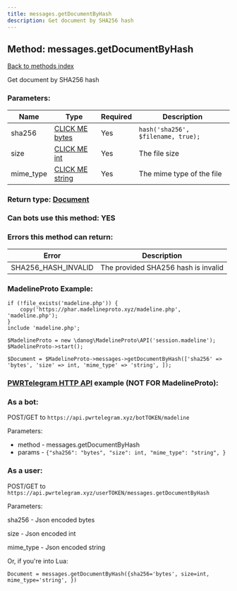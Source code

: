```yaml
---
title: messages.getDocumentByHash
description: Get document by SHA256 hash
---
```

## Method: messages.getDocumentByHash  
[Back to methods index](index.md)


Get document by SHA256 hash

### Parameters:

| Name     |    Type       | Required | Description |
|----------|---------------|----------|-------------|
|sha256|[CLICK ME bytes](../types/bytes.md) | Yes|`hash('sha256', $filename, true);`|
|size|[CLICK ME int](../types/int.md) | Yes|The file size|
|mime\_type|[CLICK ME string](../types/string.md) | Yes|The mime type of the file|


### Return type: [Document](../types/Document.md)

### Can bots use this method: **YES**


### Errors this method can return:

| Error    | Description   |
|----------|---------------|
|SHA256_HASH_INVALID|The provided SHA256 hash is invalid|


### MadelineProto Example:


```
if (!file_exists('madeline.php')) {
    copy('https://phar.madelineproto.xyz/madeline.php', 'madeline.php');
}
include 'madeline.php';

$MadelineProto = new \danog\MadelineProto\API('session.madeline');
$MadelineProto->start();

$Document = $MadelineProto->messages->getDocumentByHash(['sha256' => 'bytes', 'size' => int, 'mime_type' => 'string', ]);
```

### [PWRTelegram HTTP API](https://pwrtelegram.xyz) example (NOT FOR MadelineProto):

### As a bot:

POST/GET to `https://api.pwrtelegram.xyz/botTOKEN/madeline`

Parameters:

* method - messages.getDocumentByHash
* params - `{"sha256": "bytes", "size": int, "mime_type": "string", }`



### As a user:

POST/GET to `https://api.pwrtelegram.xyz/userTOKEN/messages.getDocumentByHash`

Parameters:

sha256 - Json encoded bytes

size - Json encoded int

mime_type - Json encoded string




Or, if you're into Lua:

```
Document = messages.getDocumentByHash({sha256='bytes', size=int, mime_type='string', })
```

